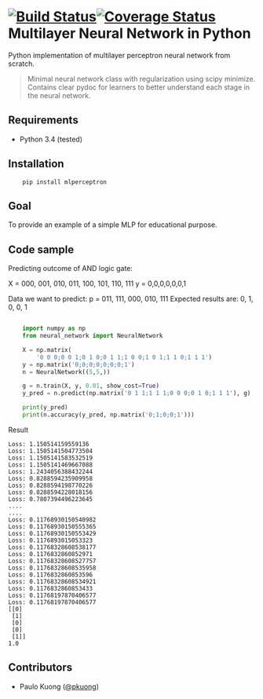 [![Build Status](https://travis-ci.org/paulokuong/neural_network.svg?branch=master)](https://travis-ci.org/paulokuong/neural_network)[![Coverage Status](https://coveralls.io/repos/github/paulokuong/neural_network/badge.svg?branch=master)](https://coveralls.io/github/paulokuong/neural_network?branch=master)
Multilayer Neural Network in Python
==================

Python implementation of multilayer perceptron neural network from scratch.

> Minimal neural network class with regularization using scipy minimize. Contains clear pydoc for learners to better understand each stage in the neural network.

Requirements
------------

* Python 3.4 (tested)

Installation
------------
```
    pip install mlperceptron
```

Goal
----

To provide an example of a simple MLP for educational purpose.

Code sample
-----------

Predicting outcome of AND logic gate:

X = 000, 001, 010, 011, 100, 101, 110, 111
y = 0,0,0,0,0,0,1

Data we want to predict:
p = 011, 111, 000, 010, 111
Expected results are: 0, 1, 0, 0, 1

```python

    import numpy as np
    from neural_network import NeuralNetwork

    X = np.matrix(
        '0 0 0;0 0 1;0 1 0;0 1 1;1 0 0;1 0 1;1 1 0;1 1 1')
    y = np.matrix('0;0;0;0;0;0;0;1')
    n = NeuralNetwork((5,5,))

    g = n.train(X, y, 0.01, show_cost=True)
    y_pred = n.predict(np.matrix('0 1 1;1 1 1;0 0 0;0 1 0;1 1 1'), g)

    print(y_pred)
    print(n.accuracy(y_pred, np.matrix('0;1;0;0;1')))
```

Result
```
Loss: 1.150514159559136
Loss: 1.1505141504773504
Loss: 1.1505141583532519
Loss: 1.1505141469667088
Loss: 1.2434056388432244
Loss: 0.8288594235909958
Loss: 0.8288594198770226
Loss: 0.8288594228018156
Loss: 0.7807394496223645
....
....
Loss: 0.11768930150540982
Loss: 0.11768930150555365
Loss: 0.11768930150553429
Loss: 0.1176893015053323
Loss: 0.11768328608538177
Loss: 0.1176832860852971
Loss: 0.11768328608527757
Loss: 0.11768328608535958
Loss: 0.1176832860853596
Loss: 0.11768328608534921
Loss: 0.1176832860853433
Loss: 0.11768197870406577
Loss: 0.11768197870406577
[[0]
 [1]
 [0]
 [0]
 [1]]
1.0
```


Contributors
------------

* Paulo Kuong ([@pkuong](https://github.com/paulokuong))
